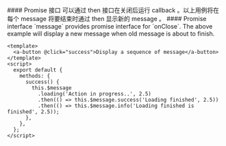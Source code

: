 <cn>
#### Promise 接口
可以通过 then 接口在关闭后运行 callback 。以上用例将在每个 message 将要结束时通过 then 显示新的 message 。
</cn>

<us>
#### Promise interface
`message` provides promise interface for `onClose`. The above example will display a new message when old message is about to finish.
</us>

```tpl
<template>
  <a-button @click="success">Display a sequence of message</a-button>
</template>
<script>
  export default {
    methods: {
      success() {
        this.$message
          .loading('Action in progress..', 2.5)
          .then(() => this.$message.success('Loading finished', 2.5))
          .then(() => this.$message.info('Loading finished is finished', 2.5));
      },
    },
  };
</script>
```

